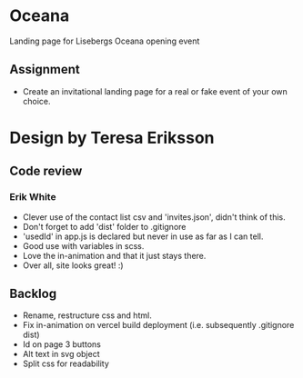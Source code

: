 # Oceana

Landing page for Lisebergs Oceana opening event

## Assignment

- Create an invitational landing page for a real or fake event of your own choice.

# Design by Teresa Eriksson

## Code review

### Erik White

- Clever use of the contact list csv and 'invites.json', didn't think of this.
- Don't forget to add 'dist' folder to .gitignore
- 'usedId' in app.js is declared but never in use as far as I can tell.
- Good use with variables in scss.
- Love the in-animation and that it just stays there.
- Over all, site looks great! :)

## Backlog

- Rename, restructure css and html.
- Fix in-animation on vercel build deployment (i.e. subsequently .gitignore dist)
- Id on page 3 buttons
- Alt text in svg object
- Split css for readability
